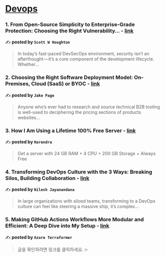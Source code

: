 
<h1><a href=https://medium.com/tag/devops/recommended target="_blank" rel="noopener noreferrer">Devops</a></h1>
<h3>1. From Open-Source Simplicity to Enterprise-Grade Protection: Choosing the Right Vulnerability… - <a href="https://medium.com/@scottwhoughton/from-open-source-simplicity-to-enterprise-grade-protection-choosing-the-right-vulnerability-d9d931420451" target="_blank" rel="noopener noreferrer">link</a></h3>

✍️ **posted by `Scott W Houghton`**

<blockquote>In today’s fast-paced DevSecOps environment, security isn’t an afterthought — it’s a core component of the development lifecycle. Whether…</blockquote>

<h3>2. Choosing the Right Software Deployment Model: On-Premises, Cloud (SaaS) or BYOC - <a href="https://medium.com/@jake.page91/choosing-the-right-software-deployment-model-on-premises-cloud-saas-or-byoc-be3304153f09" target="_blank" rel="noopener noreferrer">link</a></h3>

✍️ **posted by `Jake Page`**

<blockquote>Anyone who’s ever had to research and source technical B2B tooling is well-used to deciphering the pricing sections of products websites…</blockquote>

<h3>3. How I Am Using a Lifetime 100% Free Server - <a href="https://medium.com/@harendra21/how-i-am-using-a-lifetime-100-free-server-bd241e3a347a" target="_blank" rel="noopener noreferrer">link</a></h3>

✍️ **posted by `Harendra`**

<blockquote>Get a server with 24 GB RAM + 4 CPU + 200 GB Storage + Always Free</blockquote>

<h3>4. Transforming DevOps Culture with the 3 Ways: Breaking Silos, Building Collaboration - <a href="https://medium.com/@nilesh93/transforming-devops-culture-with-the-3-ways-breaking-silos-building-collaboration-e97b3a6fa649" target="_blank" rel="noopener noreferrer">link</a></h3>

✍️ **posted by `Nilesh Jayanandana`**

<blockquote>In large organizations with siloed teams, transforming to a DevOps culture can feel like steering a massive ship, it’s complex…</blockquote>

<h3>5. Making GitHub Actions Workflows More Modular and Efficient: A Deep Dive into My Setup - <a href="https://medium.com/azure-terraformer/making-github-actions-workflows-more-modular-and-efficient-a-deep-dive-into-my-setup-cb390223cdbb" target="_blank" rel="noopener noreferrer">link</a></h3>

✍️ **posted by `Azure Terraformer`**

<blockquote>글을 확인하려면 링크를 클릭하세요. ⌲</blockquote>


